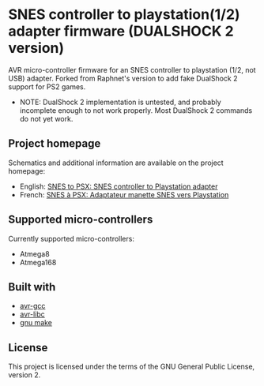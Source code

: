 # SNES controller to playstation(1/2) adapter firmware (DUALSHOCK 2 version)

AVR micro-controller firmware for an SNES controller to playstation (1/2, not USB) adapter.
Forked from Raphnet's version to add fake DualShock 2 support for PS2 games.
* NOTE: DualShock 2 implementation is untested, and probably incomplete enough to not work properly.  Most DualShock 2 commands do not yet work.

## Project homepage

Schematics and additional information are available on the project homepage:

* English: [SNES to PSX: SNES controller to Playstation adapter](http://www.raphnet.net/electronique/snes_to_psx/index_en.php)
* French: [SNES à PSX: Adaptateur manette SNES vers Playstation](http://www.raphnet.net/electronique/snes_to_psx/index.php)

## Supported micro-controllers

Currently supported micro-controllers:

* Atmega8
* Atmega168

## Built with

* [avr-gcc](https://gcc.gnu.org/wiki/avr-gcc)
* [avr-libc](http://www.nongnu.org/avr-libc/)
* [gnu make](https://www.gnu.org/software/make/manual/make.html)

## License

This project is licensed under the terms of the GNU General Public License, version 2.
